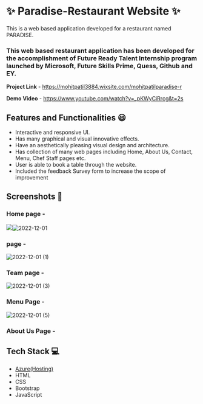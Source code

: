# ✨ Paradise-Restaurant Website  ✨

This is a web based application developed for a restaurant named PARADISE.

### This web based restaurant application has been developed for the accomplishment of Future Ready Talent Internship program launched by Microsoft, Future Skills Prime, Quess, Github and EY.


**Project Link** - https://mohitpatil3884.wixsite.com/mohitpatilparadise-r

**Demo Video** -  https://www.youtube.com/watch?v=_pKWyCiRrcg&t=2s

## Features and Functionalities 😃

- Interactive and responsive UI.
- Has many graphical and visual innovative effects.
- Have an aesthetically pleasing visual design and architecture.
- Has collection of many web pages including Home, About Us, Contact, Menu, Chef Staff pages etc.
- User is able to book a table through the website.
- Included the feedback Survey form to increase the scope of improvement 

## Screenshots 📸
### Home page -   
![](img/ss_home.png)![2022-12-01](https://user-images.githubusercontent.com/103365435/205023432-92da3a17-8545-4a85-a027-7ad0d74ad5ab.png)

###  page -
![2022-12-01 (1)](https://user-images.githubusercontent.com/103365435/205023536-43917e80-e8a9-4aa0-8d8d-112169d48561.png)

### Team page -
![2022-12-01 (3)](https://user-images.githubusercontent.com/103365435/205023932-3511b1f6-3c31-4845-8454-580f5c6268c9.png)

### Menu Page -
![2022-12-01 (5)](https://user-images.githubusercontent.com/103365435/205024310-e3ae82c8-20cd-41ab-89aa-a9657e598596.png)

### About Us Page -


## Tech Stack 💻

- [Azure(Hosting)](https://azure.microsoft.com/en-in/features/azure-portal/)
- HTML
- CSS
- Bootstrap
- JavaScript

